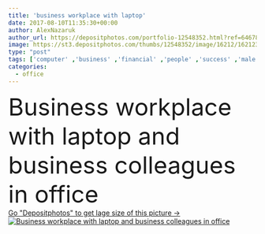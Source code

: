```yaml
---
title: 'business workplace with laptop'
date: 2017-08-10T11:35:30+00:00
author: AlexNazaruk
author_url: https://depositphotos.com/portfolio-12548352.html?ref=64678756
image: https://st3.depositphotos.com/thumbs/12548352/image/16212/162123162/api_thumb_450.jpg?forcejpeg=true
type: "post"
tags: ['computer' ,'business' ,'financial' ,'people' ,'success' ,'male' ,'corporate' ,'corporation' ,'office' ,'electronics' ,'laptop' ,'work' ,'profession' ,'company' ,'executive' ,'leadership' ,'gadget' ,'teamwork' ,'workplace' ,'workspace' ,'successful' ,'management' ,'businessmen' ,'partnership' ,'career' ,'colleagues' ,'coworkers' ,'suits' ,'multiethnic' ,'managers' ,'professional occupation' ,'formal wear' ,'digital device' ,'black businessman' ,'caucasian businessman' ]
categories: 
  - office
---
```

<div aling="center">
            <font size="60"> Business workplace with laptop and business colleagues in office</font>   
</div>
<div>
    <a href='https://depositphotos.com/162123162/stock-photo-business-workplace-with-laptop.html?ref=64678756' target=_blank > Go "Depositphotos" to get lage size of this picture ->
        <img href='https://depositphotos.com/162123162/stock-photo-business-workplace-with-laptop.html?ref=64678756' src='https://st3.depositphotos.com/12548352/16212/i/950/depositphotos_162123162-stock-photo-business-workplace-with-laptop.jpg?forcejpeg=true' alt='Business workplace with laptop and business colleagues in office' >
    </a>
</div>
